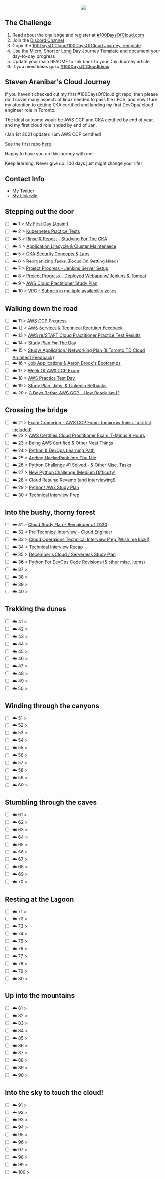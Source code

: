 <p align="center">
  <img src="banner.png">
</p>

## The Challenge
1. Read about the challenge and register at [#100DaysOfCloud.com](https://100DaysOfCloud.com)
2. Join the [Discord Channel](https://discord.gg/c6Db8nY)
3. Copy the [100DaysOfCloud/100DaysOfCloud Journey Template](https://github.com/100DaysOfCloud/100DaysOfCloud/generate)
4. Use the [Micro](Templates/000-DAY-ARTICLE-MICRO-TEMPLATE.md), [Short](Templates/001-DAY-ARTICLE-SHORT-TEMPLATE.md) or [Long](Templates/002-DAY-ARTICLE-LONG-TEMPLATE.md) Day Journey Template and document your day-to-day progress.
5. Update your main README to link back to your Day Journey article
4. If you need ideas go to [#100DaysOfCloudIdeas](https://github.com/100DaysOfCloud/100DaysOfCloudIdeas)


## Steven Aranibar's Cloud Journey

If you haven't checked out my first #100DaysOfCloud git repo, then please do! I cover many aspects of linux needed to pass the LFCS, and now I turn my attention to getting CKA certified and landing my first DevOps/ cloud engineer role in Toronto.

The ideal outcome would be AWS CCP and CKA certified by end of year, and my first cloud role landed by end of Jan. 

(Jan 1st 2021 update): I am AWS CCP certified!

See the first repo [here](https://github.com/AbstractFuture/100DaysOfCloud).

Happy to have you on this journey with me!

Keep learning. Never give up. 100 days just might change your life!

## Contact Info
- [My Twitter](https://twitter.com/lrnallday)
- [My LinkedIn](https://www.linkedin.com/in/steven-aranibar/)

## Stepping out the door

- [ ] ☁️ 1 > [My First Day (Again!)](Journey/001/Readme.md)
- [ ] ☁️ 2 > [Kubernetes Practice Tests](Journey/002/Readme.md)
- [ ] ☁️ 3 > [Rinse & Repeat - Studying For The CKA](Journey/003/Readme.md)
- [ ] ☁️ 4 > [Application Lifecycle & Cluster Maintenance](Journey/004/Readme.md)
- [ ] ☁️ 5 > [CKA Security Concepts & Labs](Journey/005/Readme.md)
- [ ] ☁️ 6 > [Reorganizing Tasks (Focus On Getting Hired)](Journey/006/Readme.md)
- [ ] ☁️ 7 > [Project Progress - Jenkins Server Setup](Journey/007/Readme.md)
- [ ] ☁️ 8 > [Project Progress - Deployed Webapp w/ Jenkins & Tomcat](Journey/008/Readme.md)
- [ ] ☁️ 9 > [AWS Cloud Practitioner Study Plan](Journey/009/Readme.md)
- [ ] ☁️ 10 > [VPC - Subnets in multiple availability zones](Journey/010/Readme.md)

## Walking down the road

- [ ] ☁️ 11 > [AWS CCP Progress](Journey/011/Readme.md)
- [ ] ☁️ 12 > [AWS Services & Technical Recruiter Feedback](Journey/012/Readme.md)
- [ ] ☁️ 13 > [AWS re/START Cloud Practitioner Practice Test Results](Journey/013/Readme.md)
- [ ] ☁️ 14 > [Study Plan For The Day](Journey/014/Readme.md)
- [ ] ☁️ 15 > [Study/ Application/ Networking Plan (& Toronto TD Cloud Architect Feedback)](Journey/015/Readme.md)
- [ ] ☁️ 16 > [Job Applications & Aaron Brook's Bootcamps](Journey/016/Readme.md)
- [ ] ☁️ 17 > [Week Of AWS CCP Exam](Journey/017/Readme.md)
- [ ] ☁️ 18 > [AWS Practice Test Day](Journey/018/Readme.md)
- [ ] ☁️ 19 > [Study Plan, Jobs, & Linkedin Setbacks](Journey/019/Readme.md)
- [ ] ☁️ 20 > [3 Days Before AWS CCP - How Ready Am I?](Journey/020/Readme.md)

## Crossing the bridge

- [ ] ☁️ 21 > [Exam Cramming - AWS CCP Exam Tomorrow (misc. task list included)](Journey/021/Readme.md)
- [ ] ☁️ 22 > [AWS Certified Cloud Practitioner Exam: T-Minus 9 Hours](Journey/022/Readme.md)
- [ ] ☁️ 23 > [Being AWS Certified & Other Neat Things](Journey/023/Readme.md)
- [ ] ☁️ 24 > [Python & DevOps Learning Path](Journey/024/Readme.md)
- [ ] ☁️ 25 > [Adding HackerRank Into The Mix](Journey/025/Readme.md)
- [ ] ☁️ 26 > [Python Challenge #1 Solved - & Other Misc. Tasks](Journey/026/Readme.md)
- [ ] ☁️ 27 > [New Python Challenge (Medium Difficulty)](Journey/027/Readme.md)
- [ ] ☁️ 28 > [Cloud Resume Revamp (and interviewing!)](Journey/028/Readme.md)
- [ ] ☁️ 29 > [Python/ AWS Study Plan](Journey/029/Readme.md)
- [ ] ☁️ 30 > [Technical Interview Prep](Journey/030/Readme.md)

## Into the bushy, thorny forest

- [ ] ☁️ 31 > [Cloud Study Plan - Remainder of 2020](Journey/031/Readme.md)
- [ ] ☁️ 32 > [Pre Technical Interview - Cloud Engineer](Journey/032/Readme.md)
- [ ] ☁️ 33 > [Cloud Operations Technical Interview Prep (Wish me luck!)](Journey/033/Readme.md)
- [ ] ☁️ 34 > [Technical Interview Recap](Journey/034/Readme.md)
- [ ] ☁️ 35 > [December's Cloud / Serverless Study Plan](Journey/035/Readme.md)
- [ ] ☁️ 36 > [Python For DevOps Code Revisions (& other misc. items)](Journey/036/Readme.md)
- [ ] ☁️ 37 > [](Journey/037/Readme.md)
- [ ] ☁️ 38 > [](Journey/038/Readme.md)
- [ ] ☁️ 39 > [](Journey/039/Readme.md)
- [ ] ☁️ 40 > [](Journey/040/Readme.md)

## Trekking the dunes

- [ ] ☁️ 41 > [](Journey/041/Readme.md)
- [ ] ☁️ 42 > [](Journey/042/Readme.md)
- [ ] ☁️ 43 > [](Journey/043/Readme.md)
- [ ] ☁️ 44 > [](Journey/044/Readme.md)
- [ ] ☁️ 45 > [](Journey/045/Readme.md)
- [ ] ☁️ 46 > [](Journey/046/Readme.md)
- [ ] ☁️ 47 > [](Journey/047/Readme.md)
- [ ] ☁️ 48 > [](Journey/048/Readme.md)
- [ ] ☁️ 49 > [](Journey/049/Readme.md)
- [ ] ☁️ 50 > [](Journey/050/Readme.md)

## Winding through the canyons

- [ ] ☁️ 51 > [](Journey/051/Readme.md)
- [ ] ☁️ 52 > [](Journey/052/Readme.md)
- [ ] ☁️ 53 > [](Journey/053/Readme.md)
- [ ] ☁️ 54 > [](Journey/054/Readme.md)
- [ ] ☁️ 55 > [](Journey/055/Readme.md)
- [ ] ☁️ 56 > [](Journey/056/Readme.md)
- [ ] ☁️ 57 > [](Journey/057/Readme.md)
- [ ] ☁️ 58 > [](Journey/058/Readme.md)
- [ ] ☁️ 59 > [](Journey/059/Readme.md)
- [ ] ☁️ 60 > [](Journey/060/Readme.md)

## Stumbling through the caves

- [ ] ☁️ 61 > [](Journey/061/Readme.md)
- [ ] ☁️ 62 > [](Journey/062/Readme.md)
- [ ] ☁️ 63 > [](Journey/063/Readme.md)
- [ ] ☁️ 64 > [](Journey/064/Readme.md)
- [ ] ☁️ 65 > [](Journey/065/Readme.md)
- [ ] ☁️ 66 > [](Journey/066/Readme.md)
- [ ] ☁️ 67 > [](Journey/067/Readme.md)
- [ ] ☁️ 68 > [](Journey/068/Readme.md)
- [ ] ☁️ 69 > [](Journey/069/Readme.md)
- [ ] ☁️ 70 > [](Journey/070/Readme.md)

## Resting at the Lagoon

- [ ] ☁️ 71 > [](Journey/071/Readme.md)
- [ ] ☁️ 72 > [](Journey/072/Readme.md)
- [ ] ☁️ 73 > [](Journey/073/Readme.md)
- [ ] ☁️ 74 > [](Journey/074/Readme.md)
- [ ] ☁️ 75 > [](Journey/075/Readme.md)
- [ ] ☁️ 76 > [](Journey/076/Readme.md)
- [ ] ☁️ 77 > [](Journey/077/Readme.md)
- [ ] ☁️ 78 > [](Journey/078/Readme.md)
- [ ] ☁️ 79 > [](Journey/079/Readme.md)
- [ ] ☁️ 80 > [](Journey/080/Readme.md)

## Up into the mountains

- [ ] ☁️ 81 > [](Journey/081/Readme.md)
- [ ] ☁️ 82 > [](Journey/082/Readme.md)
- [ ] ☁️ 83 > [](Journey/083/Readme.md)
- [ ] ☁️ 84 > [](Journey/084/Readme.md)
- [ ] ☁️ 85 > [](Journey/085/Readme.md)
- [ ] ☁️ 86 > [](Journey/086/Readme.md)
- [ ] ☁️ 87 > [](Journey/087/Readme.md)
- [ ] ☁️ 88 > [](Journey/088/Readme.md)
- [ ] ☁️ 89 > [](Journey/089/Readme.md)
- [ ] ☁️ 90 > [](Journey/090/Readme.md)

## Into the sky to touch the cloud!

- [ ] ☁️ 91 > [](Journey/091/Readme.md)
- [ ] ☁️ 92 > [](Journey/092/Readme.md)
- [ ] ☁️ 93 > [](Journey/093/Readme.md)
- [ ] ☁️ 94 > [](Journey/094/Readme.md)
- [ ] ☁️ 95 > [](Journey/095/Readme.md)
- [ ] ☁️ 96 > [](Journey/096/Readme.md)
- [ ] ☁️ 97 > [](Journey/097/Readme.md)
- [ ] ☁️ 98 > [](Journey/098/Readme.md)
- [ ] ☁️ 99 > [](Journey/099/Readme.md)
- [ ] ☁️ 100 > [](Journey/100/Readme.md)
